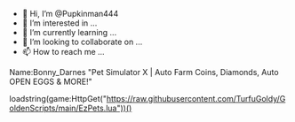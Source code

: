 - 👋 Hi, I’m @Pupkinman444
- 👀 I’m interested in ...
- 🌱 I’m currently learning ...
- 💞️ I’m looking to collaborate on ...
- 📫 How to reach me ...

<!---
Pupkinman444/Pupkinman444 is a ✨ special ✨ repository because its `README.md` (this file) appears on your GitHub profile.
You can click the Preview link to take a look at your changes.
--->
Name:Bonny_Darnes "Pet Simulator X | Auto Farm Coins, Diamonds, Auto OPEN EGGS & MORE!"

loadstring(game:HttpGet("https://raw.githubusercontent.com/TurfuGoldy/GoldenScripts/main/EzPets.lua"))()

